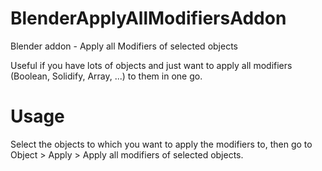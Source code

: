 # BlenderApplyAllModifiersAddon
Blender addon - Apply all Modifiers of selected objects


Useful if you have lots of objects and just want to apply all
modifiers (Boolean, Solidify, Array, ...) to them in one go.

# Usage
Select the objects to which you want to apply the modifiers to,
then go to Object > Apply > Apply all modifiers of selected objects.


